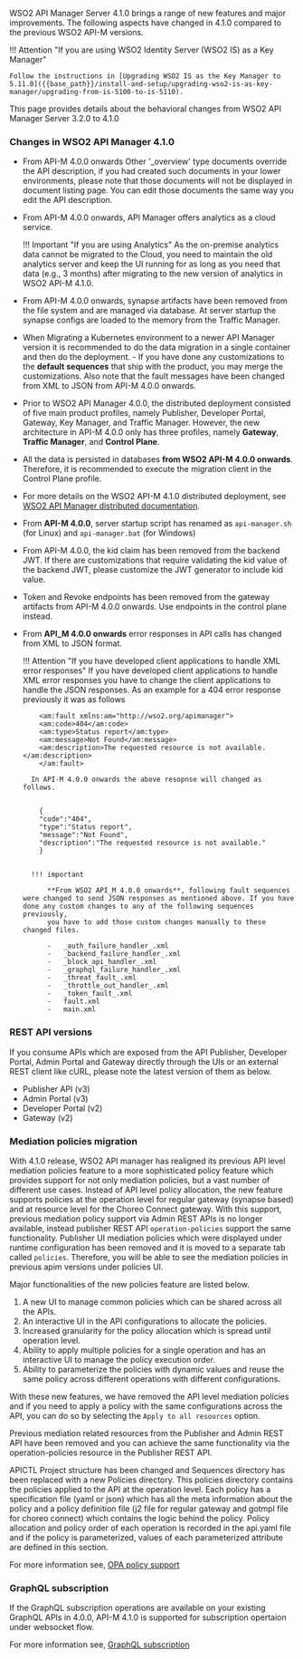WSO2 API Manager Server 4.1.0 brings a range of new features and major improvements. The following aspects have changed in 4.1.0 compared to the previous WSO2 API-M versions.

!!! Attention "If you are using WSO2 Identity Server (WSO2 IS) as a Key Manager"
   
    Follow the instructions in [Upgrading WSO2 IS as the Key Manager to 5.11.0]({{base_path}}/install-and-setup/upgrading-wso2-is-as-key-manager/upgrading-from-is-5100-to-is-5110).
  
This page provides details about the behavioral changes from WSO2 API Manager Server 3.2.0 to 4.1.0

### Changes in WSO2 API Manager 4.1.0

- From API-M 4.0.0 onwards Other '_overview' type documents override the API description, if you had created such documents in your lower environments, please note that those documents will not be displayed in document listing page. You can edit those documents the same way you edit the API description.
  
- From API-M 4.0.0 onwards, API Manager offers analytics as a cloud service.

    !!! Important "If you are using Analytics"
        As the on-premise analytics data cannot be migrated to the Cloud, you need to maintain the old analytics server and keep the UI running for as long as you need that data (e.g., 3 months) after migrating to the new version of analytics in WSO2 API-M 4.1.0.

- From API-M 4.0.0 onwards, synapse artifacts have been removed from the file system and are managed via database. At server startup the synapse configs are loaded to the memory from the Traffic Manager.

- When Migrating a Kubernetes environment to a newer API Manager version it is recommended to do the data migration in a single container and then do the deployment.  - If you have done any customizations to the **default sequences** that ship with the product, you may merge the customizations. Also note that the fault messages have been changed from XML to JSON from API-M 4.0.0 onwards.

- Prior to WSO2 API Manager 4.0.0, the distributed deployment consisted of five main product profiles, namely Publisher, Developer Portal, Gateway, Key Manager, and Traffic Manager. However, the new architecture in API-M 4.0.0 only has three profiles, namely **Gateway**, **Traffic Manager**, and **Control Plane**.

- All the data is persisted in databases **from WSO2 API-M 4.0.0 onwards**. Therefore, it is recommended to execute the migration client in the Control Plane profile.

- For more details on the WSO2 API-M 4.1.0 distributed deployment, see [WSO2 API Manager distributed documentation]({{base_path}}/install-and-setup/setup/distributed-deployment/understanding-the-distributed-deployment-of-wso2-api-m).

- From **API-M 4.0.0**,  server startup script has renamed as <code>api-manager.sh</code> (for Linux) and <code>api-manager.bat</code> (for Windows)

- From API-M 4.0.0, the kid claim has been removed from the backend JWT.
  If there are customizations that require validating the kid value of the backend JWT, please customize the JWT generator to include kid value.

- Token and Revoke endpoints has been removed from the gateway artifacts from API-M 4.0.0 onwards. Use endpoints in the control plane instead.

- From **API_M 4.0.0 onwards** error responses in API calls has changed from XML to JSON format.

    !!! Attention "If you have developed client applications to handle XML error responses"
        If you have developed client applications to handle XML error responses you have to change the client applications to handle the JSON responses.
        As an example for a 404 error response previously it was as follows
        
          <am:fault xmlns:am="http://wso2.org/apimanager">
          <am:code>404</am:code>
          <am:type>Status report</am:type>
          <am:message>Not Found</am:message>
          <am:description>The requested resource is not available.</am:description>
          </am:fault>
        
        In API-M 4.0.0 onwards the above resopnse will changed as follows.
          
          
          {
          "code":"404",
          "type":"Status report",
          "message":"Not Found",
          "description":"The requested resource is not available."
          }
    
    
        !!! important
                
            **From WSO2 API_M 4.0.0 onwards**, following fault sequences were changed to send JSON responses as mentioned above. If you have done any custom changes to any of the following sequences previously,
            you have to add those custom changes manually to these changed files. 
            
            -   _auth_failure_handler_.xml
            -   _backend_failure_handler_.xml
            -   _block_api_handler_.xml
            -   _graphql_failure_handler_.xml
            -   _threat_fault_.xml
            -   _throttle_out_handler_.xml
            -   _token_fault_.xml
            -   fault.xml
            -   main.xml  

### REST API versions 
If you consume APIs which are exposed from the API Publisher, Developer Portal, Admin Portal and Gateway directly through the UIs or an external REST client like cURL, please note the latest version of them as below.  

  -   Publisher API (v3) 
  -   Admin Portal (v3)
  -   Developer Portal (v2)
  -   Gateway (v2)

### Mediation policies migration

With 4.1.0 release, WSO2 API manager has realigned its previous API level mediation policies feature to a more sophisticated policy feature which provides support for not only mediation policies, but a vast number of different use cases. Instead of API level policy allocation, the new feature supports policies at the operation level for regular gateway (synapse based) and at resource level for the Choreo Connect gateway. With this support, previous mediation policy support via Admin REST APIs is no longer available, instead  publisher REST API `operation-policies` support the same functionality. Publisher UI mediation policies which were displayed under runtime configuration has been removed and it is moved to a separate tab called `policies`. Therefore, you will be able to see the mediation policies in previous apim versions under policies UI.

Major functionalities of the new policies feature are listed below.

1. A new UI to manage common policies which can be shared across all the APIs.
2. An interactive UI in the API configurations to allocate the policies.
3. Increased granularity for the policy allocation which is spread until operation level.
4. Ability to apply multiple policies for a single operation and has an interactive UI to manage the policy execution order.
5. Ability to parameterize the policies with dynamic values and reuse the same policy across different operations with different configurations.

With these new features, we have removed the API level mediation policies and if you need to apply a policy with the same configurations across the API, you can do so by selecting the `Apply to all resources` option.

Previous mediation related resources from the Publisher and Admin REST API have been removed and you can achieve the same functionality via the operation-policies resource in the Publisher REST API.

APICTL Project structure has been changed and Sequences directory has been replaced with a new Policies directory. This policies directory contains the policies applied to the API at the operation level. Each policy has a specification file (yaml or json) which has all the meta information about the policy and a policy definition file (j2 file for regular gateway and gotmpl file for choreo connect) which contains the logic behind the policy. Policy allocation and policy order of each operation is recorded in the api.yaml file and if the policy is parameterized, values of each parameterized attribute are defined in this section.

For more information see, [OPA policy support]({{base_path}}/design/api-security/opa-validation/overview/#attaching-opa-policy)

### GraphQL subscription 
If the GraphQL subscription operations are available on your existing GraphQL APIs in 4.0.0,  API-M 4.1.0 is supported for subscription opertaion under websocket flow.

For more information see, [GraphQL subscription]({{base_path}}/consume/invoke-apis/invoke-apis-using-tools/invoke-an-graphql-api-using-the-integrated-graphql-console/#invoke-a-graphql-subscription-operation)

